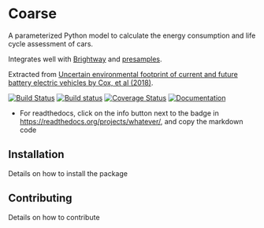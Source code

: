 # Coarse

A parameterized Python model to calculate the energy consumption and life cycle assessment of cars.

Integrates well with [Brightway](https://brightwaylca.org/) and [presamples](https://github.com/PascalLesage/brightway2-presamples).

Extracted from [Uncertain environmental footprint of current and future battery electric vehicles by Cox, et al (2018)](https://pubs.acs.org/doi/abs/10.1021/acs.est.8b00261).

[![Build Status](https://travis-ci.org/cmutel/coarse.svg?branch=master)](https://travis-ci.org/cmutel/coarse) [![Build status](https://ci.appveyor.com/api/projects/status/vrh895i7eomnvye2?svg=true)](https://ci.appveyor.com/project/cmutel/coarse) [![Coverage Status](https://coveralls.io/repos/github/cmutel/coarse/badge.svg?branch=master)](https://coveralls.io/github/cmutel/coarse?branch=master) [![Documentation](https://readthedocs.org/projects/coarse/badge/?version=latest)](https://coarse.readthedocs.io/en/latest/?badge=latest)


* For readthedocs, click on the info button next to the badge in https://readthedocs.org/projects/whatever/, and copy the markdown code

## Installation

Details on how to install the package

## Contributing

Details on how to contribute
